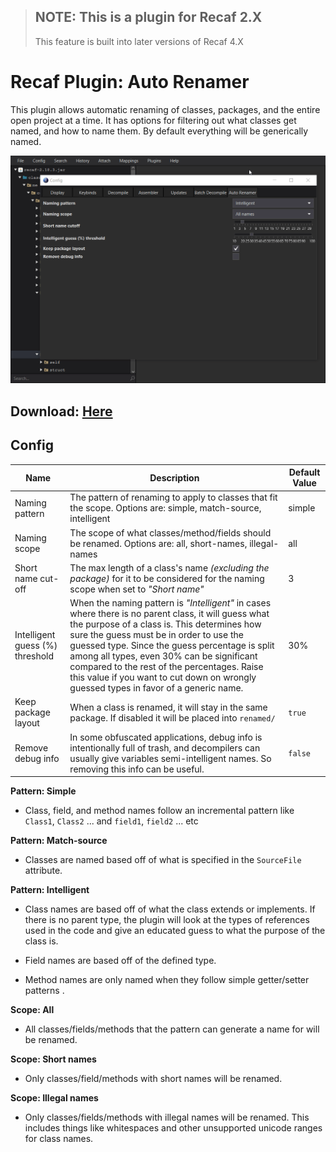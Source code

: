 > ## NOTE: This is a plugin for Recaf 2.X
> This feature is built into later versions of Recaf 4.X

# Recaf Plugin: Auto Renamer

This plugin allows automatic renaming of classes, packages, and the entire open project at a time. It has options for filtering out what classes get named, and how to name them. By default everything will be generically named. 

![demo](demo.gif)

## Download: [Here](https://github.com/Recaf-Plugins/Auto-Renamer/releases)

## Config

| Name                            | Description                                                  | Default Value |
| ------------------------------- | ------------------------------------------------------------ | ------------- |
| Naming pattern                  | The pattern of renaming to apply to classes that fit the scope. Options are: simple, match-source, intelligent | simple        |
| Naming scope                    | The scope of what classes/method/fields should be renamed. Options are: all, short-names, illegal-names | all           |
| Short name cut-off              | The max length of a class's name _(excluding the package)_ for it to be considered for the naming scope when set to _"Short name"_ | 3             |
| Intelligent guess (%) threshold | When the naming pattern is _"Intelligent"_ in cases where there is no parent class, it will guess what the purpose of a class is. This determines how sure the guess must be in order to use the guessed type. Since the guess percentage is split among all types, even 30% can be significant compared to the rest of the percentages. Raise this value if you want to cut down on wrongly guessed types in favor of a generic name. | 30%           |
| Keep package layout             | When a class is renamed, it will stay in the same package. If disabled it will be placed into `renamed/` | `true`        |
| Remove debug info               | In some obfuscated applications, debug info is intentionally full of trash, and decompilers can usually give variables semi-intelligent names. So removing this info can be useful. | `false`       |

**Pattern: Simple** 

- Class, field, and method names follow an incremental pattern like `Class1`, `Class2` ... and `field1`, `field2` ... etc

**Pattern: Match-source**

- Classes are named based off of what is specified in the `SourceFile` attribute.

**Pattern: Intelligent**

- Class names are based off of what the class extends or implements. If there is no parent type, the plugin will look at the types of references used in the code and give an educated guess to what the purpose of the class is. 

- Field names are based off of the defined type.
- Method names are only named when they follow simple getter/setter patterns .

**Scope: All**

- All classes/fields/methods that the pattern can generate a name for will be renamed.

**Scope: Short names**

* Only classes/field/methods with short names will be renamed.

**Scope: Illegal names**

* Only classes/fields/methods with illegal names will be renamed. This includes things like whitespaces and other unsupported unicode ranges for class names.
